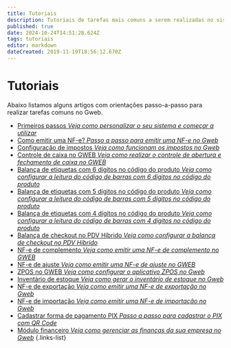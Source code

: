 ```yaml
---
title: Tutoriais
description: Tutoriais de tarefas mais comuns a serem realizadas no sistema
published: true
date: 2024-10-24T14:51:28.624Z
tags: tutoriais
editor: markdown
dateCreated: 2019-11-19T18:56:12.670Z
---
```


# Tutoriais

Abaixo listamos alguns artigos com orientações passo-a-passo para realizar tarefas comuns no Gweb.

- [Primeiros passos *Veja como personalizar o seu sistema e começar a utilizar*](/tutoriais/primeiros-passos)
- [Como emitir uma NF-e? *Passo a passo para emitir uma NF-e no Gweb*](/tutoriais/como-emitir-uma-nfe)
- [Configuração de impostos *Veja como funcionam os impostos no Gweb*](/tutoriais/configurar-impostos)
- [Controle de caixa no GWEB *Veja como realizar o controle de abertura e fechamento de caixa no GWEB*](/tutoriais/controle-de-caixa)
- [Balança de etiquetas com 6 dígitos no código do produto *Veja como configurar a leitura do código de barras com 6 dígitos no código do produto*](/tutoriais/configuracao-balanca-etiqueta-6-digitos)
- [Balança de etiquetas com 5 dígitos no código do produto *Veja como configurar a leitura do código de barras com 5 dígitos no código do produto*](/tutoriais/configuracao-balanca-etiqueta-5-digitos)
- [Balança de etiquetas com 4 dígitos no código do produto *Veja como configurar a leitura do código de barras com 4 dígitos no código do produto*](/tutoriais/configuracao-balanca-etiqueta-4-digitos)
- [Balança de checkout no PDV Híbrido *Veja como configurar a balança de checkout no PDV Híbrido*](/pt-br/tutoriais/como-usar-balanca-de-checkout-no-pdv-hibrido)
- [NF-e de complemento *Veja como emitir uma NF-e de complemento no GWEB*](/pt-br/tutoriais/como-emitir-uma-nfe-de-complemento)
- [NF-e de ajuste *Veja como emitir uma NF-e de ajuste no GWEB*](/pt-br/tutoriais/como-emitir-uma-nfe-de-ajuste)
- [ZPOS no GWEB *Veja como configurar o aplicativo ZPOS no Gweb*](/pt-br/tutoriais/zpos)
- [Inventário de estoque *Veja como gerar o inventário de estoque no Gweb*](/pt-br/tutoriais/inventario-estoque)
- [NF-e de exportação *Veja como emitir uma NF-e de exportação no Gweb*](/pt-br/tutoriais/nota-exportacao)
- [NF-e de importação *Veja como emitir uma NF-e de importação no Gweb*](/tutoriais/nota-importacao)
- [Cadastrar forma de pagamento PIX *Passo a passo para cadastrar o PIX com QR Code*](/tutoriais/cadastrar-pix)
- [Módulo financeiro *Veja como gerenciar as finanças da sua empresa no Gweb*](/tutoriais/financeiro)
{.links-list}
<!--
- [SAT/MFe *Veja como realizar a configuração do SAT/MFe para emissão de cupom em SP e CE*](/pt-br/tutoriais/configuração-mfe-sat)
-->
